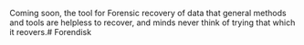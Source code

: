 Coming soon, the tool for Forensic recovery of data that general methods and tools are helpless to recover, and minds never think of trying that which it reovers.# Forendisk
